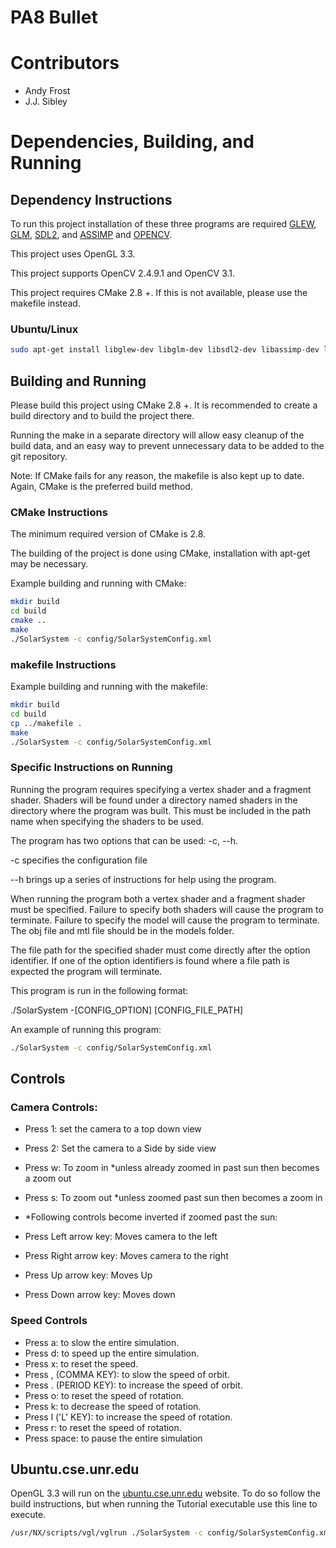 # PA8 Bullet

# Contributors
* Andy Frost
* J.J. Sibley

# Dependencies, Building, and Running

## Dependency Instructions
To run this project installation of these three programs are required [GLEW](http://glew.sourceforge.net/), [GLM](http://glm.g-truc.net/0.9.7/index.html), [SDL2](https://wiki.libsdl.org/Tutorials), and [ASSIMP](http://www.assimp.org/) and [OPENCV](http://opencv.org/).

This project uses OpenGL 3.3.

This project supports OpenCV 2.4.9.1 and OpenCV 3.1.

This project requires CMake 2.8 +. If this is not available, please use the makefile instead.

### Ubuntu/Linux
```bash
sudo apt-get install libglew-dev libglm-dev libsdl2-dev libassimp-dev libopencv-dev libbullet-dev
```

## Building and Running
Please build this project using CMake 2.8 +. It is recommended to create a build directory and to build the project there.

Running the make in a separate directory will allow easy cleanup of the build data, and an easy way to prevent unnecessary data to be added to the git repository.

Note: If CMake fails for any reason, the makefile is also kept up to date. Again, CMake is the preferred build method.

### CMake Instructions

The minimum required version of CMake is 2.8. 

The building of the project is done using CMake, installation with apt-get may be necessary.

Example building and running with CMake:

```bash
mkdir build
cd build
cmake ..
make
./SolarSystem -c config/SolarSystemConfig.xml
```

### makefile Instructions

Example building and running with the makefile:
```bash
mkdir build
cd build
cp ../makefile .
make
./SolarSystem -c config/SolarSystemConfig.xml
```

### Specific Instructions on Running
Running the program requires specifying a vertex shader and a fragment shader. Shaders will be found under a directory named shaders in the directory where the program was built. This must be included in the path name when specifying the shaders to be used.

The program has two options that can be used: -c, --h.

-c specifies the configuration file

--h brings up a series of instructions for help using the program.

When running the program both a vertex shader and a fragment shader must be specified. Failure to specify both shaders will cause the program to terminate. Failure to specify the model will cause the program to terminate. The obj file and mtl file should be in the models folder.

The file path for the specified shader must come directly after the option identifier. If one of the option identifiers is found where a file path is expected the program will terminate.

This program is run in the following format:

./SolarSystem -[CONFIG_OPTION] [CONFIG_FILE_PATH]

An example of running this program:

```bash
./SolarSystem -c config/SolarSystemConfig.xml
```

## Controls

### Camera Controls:
* Press 1: set the camera to a top down view
* Press 2: Set the camera to a Side by side view

* Press w: To zoom in *unless already zoomed in past sun then becomes a zoom out
* Press s: To zoom out *unless zoomed past sun then becomes a zoom in

* *Following controls become inverted if zoomed past the sun:
* Press Left arrow key: Moves camera to the left
* Press Right arrow key: Moves camera to the right
* Press Up arrow key: Moves Up
* Press Down arrow key: Moves down

### Speed Controls
* Press a: to slow the entire simulation.
* Press d: to speed up the entire simulation.
* Press x: to reset the speed.
* Press , (COMMA KEY): to slow the speed of orbit.
* Press . (PERIOD KEY): to increase the speed of orbit.
* Press o: to reset the speed of rotation.
* Press k: to decrease the speed of rotation.
* Press l ('L' KEY): to increase the speed of rotation.
* Press r: to reset the speed of rotation.
* Press space: to pause the entire simulation

## Ubuntu.cse.unr.edu
OpenGL 3.3 will run on the [ubuntu.cse.unr.edu](https://ubuntu.cse.unr.edu/) website. To do so follow the build instructions, but when running the Tutorial executable use this line to execute.
```bash
/usr/NX/scripts/vgl/vglrun ./SolarSystem -c config/SolarSystemConfig.xml
```
